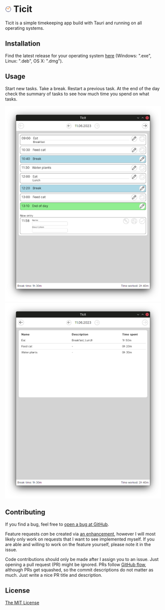 # <img width="20" height="20" src="assets/Ticit.svg"/> Ticit

Ticit is a simple timekeeping app build with Tauri and running on all operating systems.

## Installation

Find the latest release for your operating system [here](https://github.com/DustinHolm/ticit/releases/latest)
(Windows: ".exe", Linux: ".deb", OS X: ".dmg").

## Usage

Start new tasks. Take a break. Restart a previous task. At the end of the day check the summary of
tasks to see how much time you spend on what tasks.

<p>
    <img src="assets/entry_view.png" />
    <img src="assets/summary_view.png" />
</p>

## Contributing

If you find a bug, feel free to [open a bug at GitHub](https://github.com/DustinHolm/ticit/issues).

Feature requests _can_ be created via [an enhancement](https://github.com/DustinHolm/ticit/issues),
however I will most likely only work on requests that I want to see implemented myself. If you are
able and willing to work on the feature yourself, please note it in the issue.

Code contributions should only be made after I assign you to an issue. Just opening a pull request
(PR) might be ignored. PRs follow [GitHub flow](https://docs.github.com/en/get-started/quickstart/github-flow), although PRs get squashed, so the commit descriptions do not matter as much. Just write a nice PR
title and description.

## License

[The MIT License](https://opensource.org/licenses/MIT)
